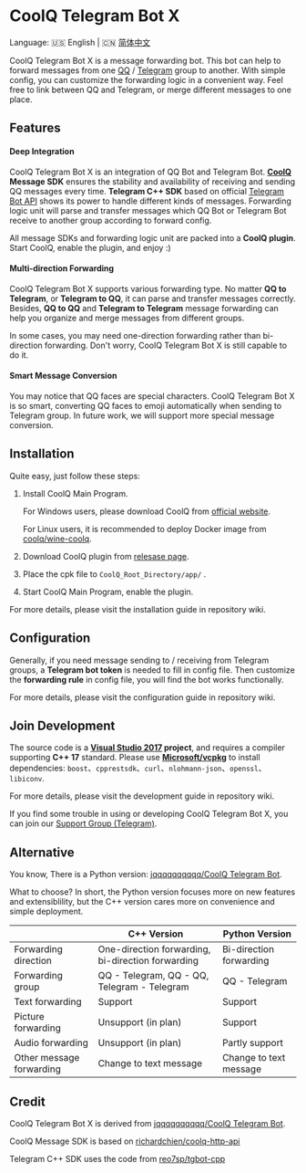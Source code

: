 # CoolQ Telegram Bot X

Language: 🇺🇸 English | 🇨🇳 [简体中文](https://github.com/JogleLew/coolq-telegram-bot-x/blob/master/README-CN.md)

CoolQ Telegram Bot X is a message forwarding bot. This bot can help to forward messages from one [QQ](https://im.qq.com) / [Telegram](https://telegram.org/) group to another. With simple config, you can customize the forwarding logic in a convenient way. Feel free to link between QQ and Telegram, or merge different messages to one place.

## Features

#### Deep Integration

CoolQ Telegram Bot X is an integration of QQ Bot and Telegram Bot. **[CoolQ](https://cqp.cc/) Message SDK** ensures the stability and availability of receiving and sending QQ messages every time. **Telegram C++ SDK** based on official [Telegram Bot API](https://core.telegram.org/bots/api) shows its power to handle different kinds of messages. Forwarding logic unit will parse and transfer messages which QQ Bot or Telegram Bot receive to another group according to forward config.

All message SDKs and forwarding logic unit are packed into a **CoolQ plugin**. Start CoolQ, enable the plugin, and enjoy :)

#### Multi-direction Forwarding

CoolQ Telegram Bot X supports various forwarding type. No matter **QQ to Telegram**, or **Telegram to QQ**, it can parse and transfer messages correctly. Besides, **QQ to QQ** and **Telegram to Telegram** message forwarding can help you organize and merge messages from different groups.

In some cases, you may need one-direction forwarding rather than bi-direction forwarding. Don't worry, CoolQ Telegram Bot X is still capable to do it.

#### Smart Message Conversion

You may notice that QQ faces are special characters. CoolQ Telegram Bot X is so smart, converting QQ faces to emoji automatically when sending to Telegram group. In future work, we will support more special message conversion.

## Installation

Quite easy, just follow these steps:

1. Install CoolQ Main Program.

   For Windows users, please download CoolQ from [official website](https://cqp.cc/).

   For Linux users, it is recommended to deploy Docker image from [coolq/wine-coolq](https://hub.docker.com/r/coolq/wine-coolq/builds/).

2. Download CoolQ plugin from [relesase page](https://github.com/JogleLew/coolq-telegram-bot-x/releases).

3. Place the cpk file to `CoolQ_Root_Directory/app/` .

4. Start CoolQ Main Program, enable the plugin.

For more details, please visit the installation guide in repository wiki.

## Configuration

Generally, if you need message sending to / receiving from Telegram groups, a **Telegram bot token** is needed to fill in config file. Then customize the **forwarding rule** in config file, you will find the bot works functionally.

For more details, please visit the configuration guide in repository wiki.

## Join Development

The source code is a **[Visual Studio 2017](https://www.visualstudio.com) project**, and requires a compiler supporting **C++ 17** standard. Please use **[Microsoft/vcpkg](https://github.com/Microsoft/vcpkg)** to install dependencies: `boost`、`cpprestsdk`、`curl`、`nlohmann-json`、`openssl`、`libiconv`.

For more details, please visit the development guide in repository wiki.

If you find some trouble in using or developing CoolQ Telegram Bot X, you can join our [Support Group (Telegram)](https://t.me/CoolqTelegramBot).

## Alternative

You know, There is a Python version:  [jqqqqqqqqqq/CoolQ Telegram Bot](https://github.com/jqqqqqqqqqq/coolq-telegram-bot).

What to choose? In short, the Python version focuses more on new features and extensiblility, but the C++ version cares more on convenience and simple deployment.

|                          | C++ Version                                       | Python Version          |
| ------------------------ | ------------------------------------------------- | ----------------------- |
| Forwarding direction     | One-direction forwarding, bi-direction forwarding | Bi-direction forwarding |
| Forwarding group         | QQ - Telegram, QQ - QQ, Telegram - Telegram       | QQ - Telegram           |
| Text forwarding          | Support                                           | Support                 |
| Picture forwarding       | Unsupport (in plan)                               | Support                 |
| Audio forwarding         | Unsupport (in plan)                               | Partly support          |
| Other message forwarding | Change to text message                            | Change to text message  |

## Credit

CoolQ Telegram Bot X is derived from [jqqqqqqqqqq/CoolQ Telegram Bot](https://github.com/jqqqqqqqqqq/coolq-telegram-bot).

CoolQ Message SDK is based on [richardchien/coolq-http-api](https://github.com/richardchien/coolq-http-api)

Telegram C++ SDK uses the code from [reo7sp/tgbot-cpp](https://github.com/reo7sp/tgbot-cpp)

